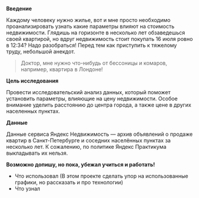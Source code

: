 **Введение** 

Каждому человеку нужно жилье, вот и мне просто необходимо проанализировать узнать какие параметры влияют на стоимость недвижимости. Глядишь на горизонте в несколько лет обзаведешься своей квартирой, но вдруг недвижимость стоит покупать 16 июля ровно в 12:34? Надо разобраться!
Перед тем как приступить к тяжелому труду, небольшой анекдот.

> Доктор, мне нужно что-нибудь от бессоницы и комаров, например, квартира в Лондоне!

**Цель исследования** 

Провести исследовательский анализ данных, который поможет установить параметры, влияющие на цену недвижимости. Особое внимание уделить расстоянию до центра города, а также цене в других населенных пунктах.


**Данные**

Данные сервиса Яндекс Недвижимость — архив объявлений о продаже квартир в Санкт-Петербурге и соседних населённых пунктах за несколько лет. К сожалению, по политике Яндекс Практикума выкладывать их нельзя.



**Возможно допишу, но пока, убежал учиться и работать!**
- Что использовал (В этом проекте сделать упор на использованные графики, но рассказать и про технологии)
- Что узнал
